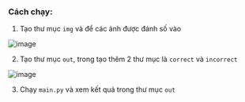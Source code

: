 ### Cách chạy:
1. Tạo thư mục `img` và để các ảnh được đánh số vào

![image](https://github.com/bivsbon/cv_project/assets/31033536/2aa66e5f-7524-4c95-ab92-63a289040083)

2. Tạo thư mục `out`, trong tạo thêm 2 thư mục là `correct` và `incorrect`

![image](https://github.com/bivsbon/cv_project/assets/31033536/5dfe9031-31a1-40d1-89ac-759fa5af5311)


3. Chạy `main.py` và xem kết quả trong thư mục `out`
